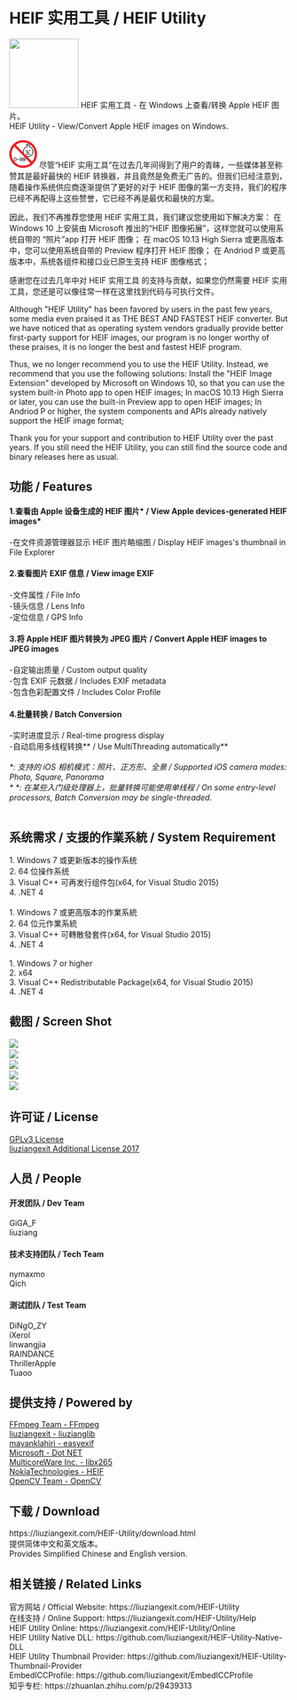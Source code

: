 ﻿# HEIF 实用工具 / HEIF Utility
<img src="/img/HEIF-Utility-ico.png" height="125" width="125" />
HEIF 实用工具 - 在 Windows 上查看/转换 Apple HEIF 图片。<br>
HEIF Utility - View/Convert Apple HEIF images on Windows.<br>
<br>
<img src="/img/03warning.png" height="50" width="50" />
尽管“HEIF 实用工具”在过去几年间得到了用户的青睐，一些媒体甚至称赞其是最好最快的 HEIF 转换器，并且竟然是免费无广告的。但我们已经注意到，随着操作系统供应商逐渐提供了更好的对于 HEIF 图像的第一方支持，我们的程序已经不再配得上这些赞誉，它已经不再是最优和最快的方案。

因此，我们不再推荐您使用 HEIF 实用工具，我们建议您使用如下解决方案：
在 Windows 10 上安装由 Microsoft 推出的“HEIF 图像拓展”，这样您就可以使用系统自带的 “照片”app 打开 HEIF 图像；
在 macOS 10.13 High Sierra 或更高版本中，您可以使用系统自带的 Preview 程序打开 HEIF 图像；
在 Andriod P 或更高版本中，系统各组件和接口业已原生支持 HEIF 图像格式；

感谢您在过去几年中对 HEIF 实用工具 的支持与贡献，如果您仍然需要 HEIF 实用工具，您还是可以像往常一样在这里找到代码与可执行文件。



Although "HEIF Utility" has been favored by users in the past few years, some media even praised it as THE BEST AND FASTEST HEIF converter. But we have noticed that as operating system vendors gradually provide better first-party support for HEIF images, our program is no longer worthy of these praises, it is no longer the best and fastest HEIF program.

Thus, we no longer recommend you to use the HEIF Utility. Instead, we recommend that you use the following solutions:
Install the "HEIF Image Extension" developed by Microsoft on Windows 10, so that you can use the system built-in Photo app to open HEIF images;
In macOS 10.13 High Sierra or later, you can use the built-in Preview app to open HEIF images;
In Andriod P or higher, the system components and APIs already natively support the HEIF image format;

Thank you for your support and contribution to HEIF Utility over the past years. If you still need the HEIF Utility, you can still find the source code and binary releases here as usual.
<h2>功能 / Features</h2>
<h4>1.查看由 Apple 设备生成的 HEIF 图片* / View Apple devices-generated HEIF images*</h4>
  -在文件资源管理器显示 HEIF 图片略缩图 / Display HEIF images's thumbnail in File Explorer
<h4>2.查看图片 EXIF 信息 / View image EXIF</h4>
  -文件属性 / File Info<br>
  -镜头信息 / Lens Info<br>
  -定位信息 / GPS Info
<h4>3.将 Apple HEIF 图片转换为 JPEG 图片 / Convert Apple HEIF images to JPEG images</h4>
  -自定输出质量 / Custom output quality<br>
  -包含 EXIF 元数据 / Includes EXIF metadata<br>
  -包含色彩配置文件 / Includes Color Profile
<h4>4.批量转换 / Batch Conversion</h4>
  -实时进度显示 / Real-time progress display<br>
  -自动启用多线程转换** / Use MultiThreading automatically**<br>
<br>
<i>*: 支持的 iOS 相机模式：照片、正方形、全景  / Supported iOS camera modes: Photo, Square, Panorama</i><br>
<i>* *: 在某些入门级处理器上，批量转换可能使用单线程 / On some entry-level processors, Batch Conversion may be single-threaded.</i><br>
<br>
<h2>系统需求 / 支援的作業系統 / System Requirement</h2>
1. Windows 7 或更新版本的操作系统<br>
2. 64 位操作系统<br>
3. Visual C++ 可再发行组件包(x64, for Visual Studio 2015)<br>
4. .NET 4<br>
<br>
1. Windows 7 或更高版本的作業系統<br>
2. 64 位元作業系統<br>
3. Visual C++ 可轉散發套件(x64, for Visual Studio 2015)<br>
4. .NET 4<br>
<br>
1. Windows 7 or higher<br>
2. x64<br>
3. Visual C++ Redistributable Package(x64, for Visual Studio 2015)<br>
4. .NET 4
<br>
<h2>截图 / Screen Shot</h2>
<img src="/img/HEIFUScreenShot1.jpg"><br>
<img src="/img/HEIFUScreenShot2.jpg"><br>
<img src="/img/HEIFUScreenShot3.jpg"><br>
<img src="/img/HEIFUScreenShot4.jpg"><br>
<img src="/img/HEIFUScreenShot5.jpg">
<br>
<h2>许可证 / License</h2>
<p>
<a href="https://github.com/liuziangexit/HEIF-Utility/blob/master/LICENSE">GPLv3 License</a><br>
<a href="https://github.com/liuziangexit/HEIF-Utility/blob/master/LICENSE-LAL2017.txt">liuziangexit Additional License 2017</a>
</p>
<h2>人员 / People</h2>
<h4>开发团队 / Dev Team</h4>
GiGA_F<br>
liuziang<br>
<h4>技术支持团队 / Tech Team</h4>
nymaxmo<br>
Qich<br>
<h4>测试团队 / Test Team</h4>
DiNgO_ZY<br>
iXerol<br>
linwangjia<br>
RAINDANCE<br>
ThrillerApple<br>
Tuaoo
<h2>提供支持 / Powered by</h2>
<a href="https://www.ffmpeg.org/">FFmpeg Team - FFmpeg</a><br>
<a href="https://github.com/liuziangexit/liuzianglib">liuziangexit - liuzianglib</a><br>
<a href="https://github.com/mayanklahiri/easyexif">mayanklahiri - easyexif</a><br>
<a href="https://www.microsoft.com/net">Microsoft - Dot NET</a><br>
<a href="http://x265.org/">MulticoreWare Inc. - libx265</a><br>
<a href="https://github.com/nokiatech/heif">NokiaTechnologies - HEIF</a><br>
<a href="http://opencv.org/">OpenCV Team - OpenCV</a>
<h2>下载 / Download</h2>
https://liuziangexit.com/HEIF-Utility/download.html <br>
提供简体中文和英文版本。<br>
Provides Simplified Chinese and English version.<br>
<h2>相关链接 / Related Links</h2>
官方网站 / Official Website: https://liuziangexit.com/HEIF-Utility <br>
在线支持 / Online Support: https://liuziangexit.com/HEIF-Utility/Help <br>
HEIF Utility Online: https://liuziangexit.com/HEIF-Utility/Online <br>
HEIF Utility Native DLL: https://github.com/liuziangexit/HEIF-Utility-Native-DLL <br>
HEIF Utility Thumbnail Provider: https://github.com/liuziangexit/HEIF-Utility-Thumbnail-Provider <br>
EmbedICCProfile: https://github.com/liuziangexit/EmbedICCProfile<br>
知乎专栏: https://zhuanlan.zhihu.com/p/29439313
